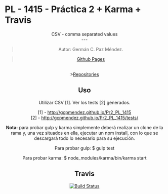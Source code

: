 # PL - 1415 - Práctica 2 + Karma + Travis
<center>
<center>CSV - comma separated values</center>
---

> Autor: Germán C. Paz Méndez.

><A HREF="http://gcpmendez.github.io/">Github Pages</A>
<br>
><A HREF="https://github.com/gcpmendez/Pr2_PL_1415">Repositories</A>

## Uso

Utilizar CSV [1].
Ver los tests [2] generados.

[1] - http://gcpmendez.github.io/Pr2_PL_1415 <br>
[2] - http://gcpmendez.github.io/Pr2_PL_1415/tests/

<b>Nota:</b> para probar gulp y karma simplemente deberá realizar 
un clone de la rama y, una vez situados en ella, ejecutar un npm install,
con lo que se descargará todo lo necesario para su ejecución.

Para probar gulp:
	$ gulp test

Para probar karma:
	$ node_modules/karma/bin/karma start

## Travis

[![Build Status](https://travis-ci.org/gcpmendez/Pr2_PL_1415.svg?branch=gh-pages)](https://travis-ci.org/gcpmendez/Pr2_PL_1415)
</center>
